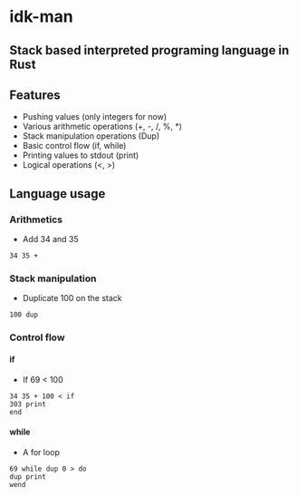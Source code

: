 # idk-man
## Stack based interpreted programing language in Rust

## Features
 - Pushing values (only integers for now)
 - Various arithmetic operations (+, -, /, %, *)
 - Stack manipulation operations (Dup)
 - Basic control flow (if, while)
 - Printing values to stdout (print)
 - Logical operations (<, >)

## Language usage
### Arithmetics
 - Add 34 and 35
```
34 35 +
```
### Stack manipulation
 - Duplicate 100 on the stack
```
100 dup
```
### Control flow
#### if
 - If 69 < 100
```
34 35 + 100 < if
303 print
end
```
#### while
 - A for loop
 ```
 69 while dup 0 > do
 dup print
 wend
 ```
